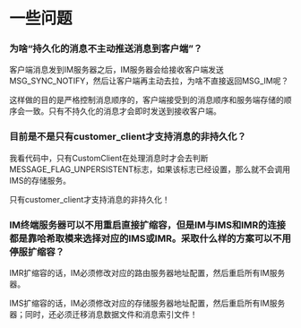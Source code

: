 # 一些问题

### 为啥“持久化的消息不主动推送消息到客户端”？

客户端消息发到IM服务器之后，IM服务器会给接收客户端发送MSG_SYNC_NOTIFY，然后让客户端再主动去拉，为啥不直接返回MSG_IM呢？

这样做的目的是严格控制消息顺序的，客户端接受到的消息顺序和服务端存储的顺序会一致。只有不持久化的消息才会即时发送到接收客户端。

### 目前是不是只有customer_client才支持消息的非持久化？

我看代码中，只有CustomClient在处理消息时才会去判断MESSAGE_FLAG_UNPERSISTENT标志，如果该标志已经设置，那么就不会调用IMS的存储服务。

只有customer_client才支持消息的非持久化！

### IM终端服务器可以不用重启直接扩缩容，但是IM与IMS和IMR的连接都是靠哈希取模来选择对应的IMS或IMR。采取什么样的方案可以不用停服扩缩容？

IMR扩缩容的话，IM必须修改对应的路由服务器地址配置，然后重启所有IM服务器。

IMS扩缩容的话，IM必须修改对应的存储服务器地址配置，然后重启所有IM服务器；同时，还必须迁移消息数据文件和消息索引文件！
